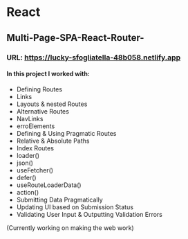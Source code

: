 # React

## Multi-Page-SPA-React-Router-

### URL: https://lucky-sfogliatella-48b058.netlify.app

#### In this project I worked with:

- Defining Routes
- Links
- Layouts & nested Routes
- Alternative Routes
- NavLinks
- erroElements
- Defining & Using Pragmatic Routes
- Relative & Absolute Paths
- Index Routes
- loader()
- json()
- useFetcher()
- defer()
- useRouteLoaderData()
- action()
- Submitting Data Pragmatically
- Updating UI based on Submission Status
- Validating User Input & Outputting Validation Errors

(Currently working on making the web work)
